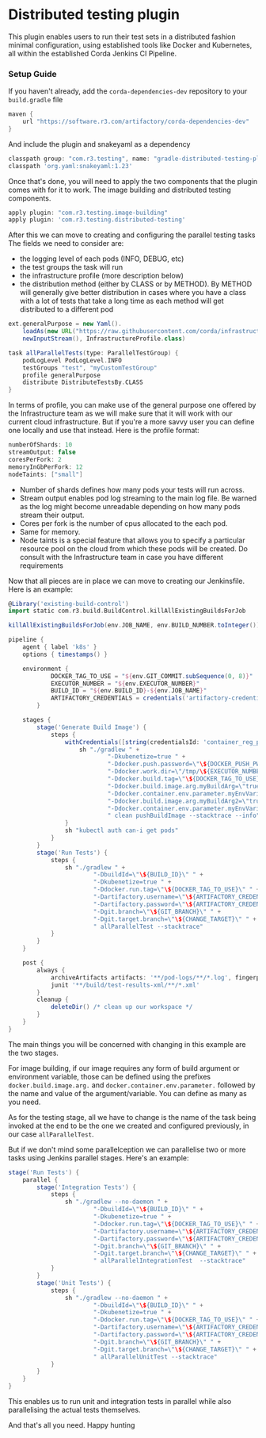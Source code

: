 # __Distributed testing plugin__

This plugin enables users to run their test sets in a distributed fashion minimal configuration, 
using established tools like Docker and Kubernetes, all within the established Corda Jenkins CI 
Pipeline.

### Setup Guide

If you haven't already, add the `corda-dependencies-dev` repository to your `build.gradle` file
```groovy 
maven {
    url "https://software.r3.com/artifactory/corda-dependencies-dev"
}
```
And include the plugin and snakeyaml as a dependency
```groovy
classpath group: "com.r3.testing", name: "gradle-distributed-testing-plugin", version: "1.3-SNAPSHOT", changing: true
classpath 'org.yaml:snakeyaml:1.23'
```

Once that's done, you will need to apply the two components that the plugin comes with for it to work.
The image building and distributed testing components.
```groovy
apply plugin: "com.r3.testing.image-building"
apply plugin: 'com.r3.testing.distributed-testing'
``` 
After this we can move to creating and configuring the parallel testing tasks 
The fields we need to consider are: 
- the logging level of each pods (INFO, DEBUG, etc)
- the test groups the task will run
- the infrastructure profile (more description below)
- the distribution method (either by CLASS or by METHOD). By METHOD will generally give better 
distribution in cases where you have a class with a lot of tests that take a long time as each method 
will get distributed to a different pod
```groovy
ext.generalPurpose = new Yaml().
    loadAs(new URL("https://raw.githubusercontent.com/corda/infrastructure-profiles/master/generalPurpose.yml").
    newInputStream(), InfrastructureProfile.class)

task allParallelTests(type: ParallelTestGroup) {
    podLogLevel PodLogLevel.INFO
    testGroups "test", "myCustomTestGroup"
    profile generalPurpose
    distribute DistributeTestsBy.CLASS
}
```
In terms of profile, you can make use of the general purpose one offered by the Infrastructure team 
as we will make sure that it will work with our current cloud infrastructure. But if you're a more savvy
user you can define one locally and use that instead. Here is the profile format:
```groovy
numberOfShards: 10
streamOutput: false
coresPerFork: 2
memoryInGbPerFork: 12
nodeTaints: ["small"]
``` 
- Number of shards defines how many pods your tests will run across. 
- Stream output enables pod log streaming to the main log file. Be warned as the log might become 
unreadable depending on how many pods stream their output. 
- Cores per fork is the number of cpus allocated to the each pod. 
- Same for memory. 
- Node taints is a special feature that allows you to specify a particular resource pool on the cloud 
from which these pods will be created. Do consult with the Infrastructure team in case you have 
different requirements

Now that all pieces are in place we can move to creating our Jenkinsfile. Here is an example:
```groovy
@Library('existing-build-control')
import static com.r3.build.BuildControl.killAllExistingBuildsForJob

killAllExistingBuildsForJob(env.JOB_NAME, env.BUILD_NUMBER.toInteger())

pipeline {
    agent { label 'k8s' }
    options { timestamps() }

    environment {
            DOCKER_TAG_TO_USE = "${env.GIT_COMMIT.subSequence(0, 8)}"
            EXECUTOR_NUMBER = "${env.EXECUTOR_NUMBER}"
            BUILD_ID = "${env.BUILD_ID}-${env.JOB_NAME}"
            ARTIFACTORY_CREDENTIALS = credentials('artifactory-credentials')
        }

    stages {
        stage('Generate Build Image') {
            steps {
                withCredentials([string(credentialsId: 'container_reg_passwd', variable: 'DOCKER_PUSH_PWD')]) {
                    sh "./gradlew " +
                            "-Dkubenetize=true " +
                            "-Ddocker.push.password=\"\${DOCKER_PUSH_PWD}\" " +
                            "-Ddocker.work.dir=\"/tmp/\${EXECUTOR_NUMBER}\" " +
                            "-Ddocker.build.tag=\"\${DOCKER_TAG_TO_USE}\" " +
                            "-Ddocker.build.image.arg.myBuildArg=\"true\" " +
                            "-Ddocker.container.env.parameter.myEnvVariable=\"true\" " +
                            "-Ddocker.build.image.arg.myBuildArg2=\"true\" " +
                            "-Ddocker.container.env.parameter.myEnvVariable2=\"true\"" +
                            " clean pushBuildImage --stacktrace --info"
                }
                sh "kubectl auth can-i get pods"
            }
        }
        stage('Run Tests') {
            steps {
                sh "./gradlew " +
                        "-DbuildId=\"\${BUILD_ID}\" " +
                        "-Dkubenetize=true " +
                        "-Ddocker.run.tag=\"\${DOCKER_TAG_TO_USE}\" " +
                        "-Dartifactory.username=\"\${ARTIFACTORY_CREDENTIALS_USR}\" " +
                        "-Dartifactory.password=\"\${ARTIFACTORY_CREDENTIALS_PSW}\" " +
                        "-Dgit.branch=\"\${GIT_BRANCH}\" " +
                        "-Dgit.target.branch=\"\${CHANGE_TARGET}\" " +
                        " allParallelTest --stacktrace"
            }
        }
    }

    post {
        always {
            archiveArtifacts artifacts: '**/pod-logs/**/*.log', fingerprint: false
            junit '**/build/test-results-xml/**/*.xml'
        }
        cleanup {
            deleteDir() /* clean up our workspace */
        }
    }
}
```
The main things you will be concerned with changing in this example are the two stages. 

For image building, if our image requires any form of build argument or environment variable, those 
can be defined using the prefixes `docker.build.image.arg.` and `docker.container.env.parameter.` 
followed by the name and value of the argument/variable. You can define as many as you need.

As for the testing stage, all we have to change is the name of the task being invoked at the end to 
be the one we created and configured previously, in our case `allParallelTest`. 

But if we don't mind some parallelception we can parallelise two or more tasks using Jenkins parallel 
stages. Here's an example:
```groovy
stage('Run Tests') {
    parallel {
        stage('Integration Tests') {
            steps {
                sh "./gradlew --no-daemon " +
                        "-DbuildId=\"\${BUILD_ID}\" " +
                        "-Dkubenetize=true " +
                        "-Ddocker.run.tag=\"\${DOCKER_TAG_TO_USE}\" " +
                        "-Dartifactory.username=\"\${ARTIFACTORY_CREDENTIALS_USR}\" " +
                        "-Dartifactory.password=\"\${ARTIFACTORY_CREDENTIALS_PSW}\" " +
                        "-Dgit.branch=\"\${GIT_BRANCH}\" " +
                        "-Dgit.target.branch=\"\${CHANGE_TARGET}\" " +
                        " allParallelIntegrationTest  --stacktrace"
            }
        }
        stage('Unit Tests') {
            steps {
                sh "./gradlew --no-daemon " +
                        "-DbuildId=\"\${BUILD_ID}\" " +
                        "-Dkubenetize=true " +
                        "-Ddocker.run.tag=\"\${DOCKER_TAG_TO_USE}\" " +
                        "-Dartifactory.username=\"\${ARTIFACTORY_CREDENTIALS_USR}\" " +
                        "-Dartifactory.password=\"\${ARTIFACTORY_CREDENTIALS_PSW}\" " +
                        "-Dgit.branch=\"\${GIT_BRANCH}\" " +
                        "-Dgit.target.branch=\"\${CHANGE_TARGET}\" " +
                        " allParallelUnitTest --stacktrace"
            }
        }
    }
}
```
This enables us to run unit and integration tests in parallel while also parallelising the actual 
tests themselves.

And that's all you need. Happy hunting